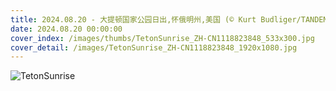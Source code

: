 ```yaml
---
title: 2024.08.20 - 大提顿国家公园日出,怀俄明州,美国 (© Kurt Budliger/TANDEM Stills + Motion)
date: 2024.08.20 00:00:00
cover_index: /images/thumbs/TetonSunrise_ZH-CN1118823848_533x300.jpg
cover_detail: /images/TetonSunrise_ZH-CN1118823848_1920x1080.jpg
---
```


![TetonSunrise](/images/TetonSunrise_ZH-CN1118823848_1920x1080.jpg)
